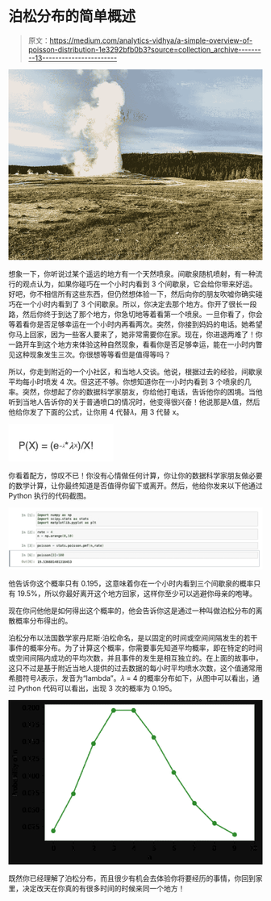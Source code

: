 # 泊松分布的简单概述

> 原文：<https://medium.com/analytics-vidhya/a-simple-overview-of-poisson-distribution-1e3292bfb0b3?source=collection_archive---------13----------------------->

![](img/01bea31f14aedf2376fd13690a444147.png)

想象一下，你听说过某个遥远的地方有一个天然喷泉。间歇泉随机喷射，有一种流行的观点认为，如果你碰巧在一个小时内看到 3 个间歇泉，它会给你带来好运。好吧，你不相信所有这些东西，但仍然想体验一下，然后向你的朋友吹嘘你确实碰巧在一个小时内看到了 3 个间歇泉。所以，你决定去那个地方。你开了很长一段路，然后你终于到达了那个地方，你急切地等着看第一个喷泉。一旦你看了，你会等着看你是否足够幸运在一个小时内再看两次。突然，你接到妈妈的电话。她希望你马上回家，因为一些客人要来了，她非常需要你在家。现在，你进退两难了！你一路开车到这个地方来体验这种自然现象，看看你是否足够幸运，能在一小时内瞥见这种现象发生三次。你很想等等看但是值得等吗？

所以，你走到附近的一个小社区，和当地人交谈。他说，根据过去的经验，间歇泉平均每小时喷发 4 次。但这还不够。你想知道你在一小时内看到 3 个喷泉的几率。突然，你想起了你的数据科学家朋友，你给他打电话，告诉他你的困境。当他听到当地人告诉你的关于普通喷口的情况时，他变得很兴奋！他说那是λ值，然后他给你发了下面的公式，让你用 4 代替𝜆，用 3 代替 x。

![](img/be15bd7b6acf5ddfb41724f90637d9d7.png)

你看着配方，惊叹不已！你没有心情做任何计算，你让你的数据科学家朋友做必要的数学计算，让你最终知道是否值得你留下或离开。然后，他给你发来以下他通过 Python 执行的代码截图。

![](img/51498fc34ca1e104d3cd0a9979d0ef7f.png)

他告诉你这个概率只有 0.195，这意味着你在一个小时内看到三个间歇泉的概率只有 19.5%，所以你最好离开这个地方回家，这样你至少可以逃避你母亲的咆哮。

现在你问他他是如何得出这个概率的，他会告诉你这是通过一种叫做泊松分布的离散概率分布得出的。

泊松分布以法国数学家丹尼斯·泊松命名，是以固定的时间或空间间隔发生的若干事件的概率分布。为了计算这个概率，你需要事先知道平均概率，即在特定的时间或空间间隔内成功的平均次数，并且事件的发生是相互独立的。在上面的故事中，这只不过是基于附近当地人提供的过去数据的每小时平均喷水次数，这个值通常用希腊符号𝜆表示，发音为“lambda”。𝜆 = 4 的概率分布如下，从图中可以看出，通过 Python 代码可以看出，出现 3 次的概率为 0.195。

![](img/a9f88a9a71bb71935de068d3a50a73ef.png)

既然你已经理解了泊松分布，而且很少有机会去体验你将要经历的事情，你回到家里，决定改天在你真的有很多时间的时候来同一个地方！